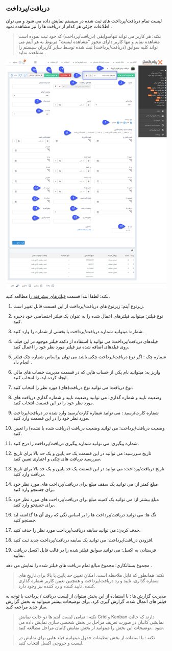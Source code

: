 ## دریافت/پرداخت

لیست تمام دریافت/پرداخت های ثبت شده در سیستم نمایش داده می شود و می توان اطلاعات جزئی هر کدام از دریافت ها را نیز مشاهده نمود .

> نکته: هر کاربر می تواند تنهاسوابقی (دریافت/پرداخت) که خود ثبت نموده است مشاهده نماید و تنها کاربر دارای مجوز "مشاهده لیست" مربوط به هر  آیتم می تواند کلیه سوابق (دریافت/پرداخت) ثبت شده توسط سایر کاربران سیستم را مشاهده نماید .

![](daryaft.png)



 نکته: لطفا ابتدا قسمت <a href="file%3A%2F%2F%2FC%3A%5CUsers%5CH.abasi%5CDesktop%5Chelp%5Cmd%20help%5C%D9%85%D8%AF%DB%8C%D8%B1%DB%8C%D8%AA%20%D8%A7%D8%B1%D8%AA%D8%A8%D8%A7%D8%B7%20%D8%A8%D8%A7%20%D9%85%D8%B4%D8%AA%D8%B1%DB%8C%D8%A7%D9%86%5CAdvanced-filter%5CAdvanced-filter.md" target="_blank"> فیلترهای پیشرفته </a>را مطالعه کنید.  

1. زیرنوع آیتم: زیرنوع های دریافت/پرداخت از این قسمت قابل تغییر است.

2. نوع فیلتر: میتوانید فیلترهای اعمال شده را به عنوان یک فیلتر اختصاصی خود ذخیره کنید.

3. شماره: میتوانید شماره دریافت/پرداخت یا بخشی از شماره را وارد کنید.

4. فیلدهای دریافت/پرداخت: می توانید با استفاده از دکمه فیلتر موجود در این فیلد، روی فیلدهای اضافه شده نیز فیلتر مورد نظر خود را اعمال کنید.

5. شماره چک :  اگر نوع دریافت/پرداخت چکی باشد می توان براساس شماره چک فیلتر انجام داد . 

6. واریز به: میتوانید نام یکی از حساب هایی که در قسمت مدیریت حساب های مالی ایجاد کرده اید، را انتخاب کنید.

7. نوع دریافت: می توانید نوع دریافت(های) مورد نظر را انتخاب کنید.

8. وضعیت تایید و شماره گذاری: می توانید وضعیت تایید و شماره گذاری دریافت های مورد نظر خود را در این قسمت انتخاب کنید.

9. شماره کارت/رسید : می توانید شماره کارت/رسید وارد شده در دریافت/پرداخت مورد نظر خود را در این قسمت وارد کنید.

10. وضعیت دریافت/پرداخت: می توانید وضعیت دریافت (دریافت شده یا نشده) را تعیین کنید.

11. شماره پیگیری: می توانید شماره پیگیری دریافت/پرداخت را درج کنید.

12. تاریخ سررسید: می توانید در این قسمت یک حد پایین و یک حد بالا برای تاریخ سررسید دریافت های چکی و اعتباری تعیین کنید.

13. تاریخ دریافت/پرداخت: می توانید در این قسمت یک حد پایین و یک حد بالا برای تاریخ دریافت وارد کنید.

14. مبلغ کمتر از: می توانید یک سقف مبلغ برای دریافت/پرداخت های مورد نظر خود برای جستجو وارد کنید.

15. مبلغ بیشتر از: می توانید یک کمینه مبلغ برای دریافت/پرداخت های مورد نظر خود برای جستجو وارد کنید.

16. تگ ها: می توانید دریافت/پرداخت ها را بر اساس تگی که روی آن ها گذاشته اید جستجو کنید.

17. حذف کردن: می توانید سابقه دریافت/پرداخت مورد نظر را حذف کنید.

18. افزودن دریافت/پرداخت: می توانید یک سابقه دریافت/پرداخت جدید ثبت کنید.

19. فرستادن به اکسل: می توانید سوابق فیلتر شده را در قالب فایل اکسل دریافت نمایید.

  مجموع بستانکاری: مجموع مبالغ تمام دریافت های فیلتر شده را نمایش می دهد .

> نکته: همانطور که قابل ملاحظه است، امکان تعیین حد پایین یا بالا برای تاریخ های شماره گذاری، تایید و رد دریافت/پرداخت و همچنین تعیین کاربر شماره گذاری کننده، تایید کننده و رد کننده نیز وجود دارد.



مدیریت گزارش ها :  با استفاده از این بخش میتوان از لیست دریافت / پرداخت با توجه به فیلتر های اعمال شده، گزارش گیری کرد. برای توضیحات بیشتر میتوانید به بخش گزارش ساز جدید مراجعه کنید.

> نکته : تمامی لیست آیتم ها دو حالت نمایش Grid و Kanban دارند که حالت نمایشی کانبان در صورت تعریف مراحل در بخش شخصی سازی نمایش داده می شود ..توضیحات این بخش را میتوانید از بخش نمایش کانبان مراحل مطالعه کنید.


> نکته :  با استفاده از بخش تنظیمات جدول میتوانیم فیلد هایی برای نمایش در لیست و خروجی اکسل انتخاب کنید.

